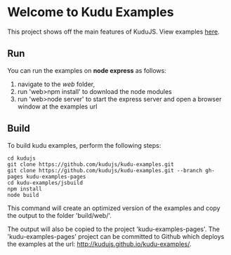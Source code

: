 # Welcome to Kudu Examples

This project shows off the main features of KuduJS. View examples [here](http://kudujs.github.io/kudu-examples/).

Run
---
You can run the examples on __node express__ as follows:
1. navigate to the _web_ folder, 
2. run 'web>npm install' to download the node modules
3. run 'web>node server' to start the express server and open a browser window at the examples url

Build
-----
To build kudu examples, perform the following steps:

```
cd kudujs
git clone https://github.com/kudujs/kudu-examples.git
git clone https://github.com/kudujs/kudu-examples.git --branch gh-pages kudu-examples-pages
cd kudu-examples/jsbuild
npm install
node build
```

This command will create an optimized version of the examples and copy the output to the folder 'build/web/'.

The output will also be copied to the project 'kudu-examples-pages'.
The 'kudu-examples-pages' project can be committed to Github which deploys the examples at the url: http://kudujs.github.io/kudu-examples/.
